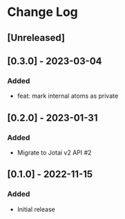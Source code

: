 # Change Log

## [Unreleased]
## [0.3.0] - 2023-03-04
### Added
- feat: mark internal atoms as private

## [0.2.0] - 2023-01-31
### Added
- Migrate to Jotai v2 API #2

## [0.1.0] - 2022-11-15
### Added
- Initial release
